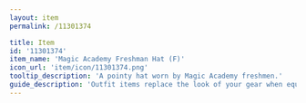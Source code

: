 ```yaml
---
layout: item
permalink: /11301374

title: Item
id: '11301374'
item_name: 'Magic Academy Freshman Hat (F)'
icon_url: 'item/icon/11301374.png'
tooltip_description: 'A pointy hat worn by Magic Academy freshmen.'
guide_description: 'Outfit items replace the look of your gear when equipped.'
---
```

